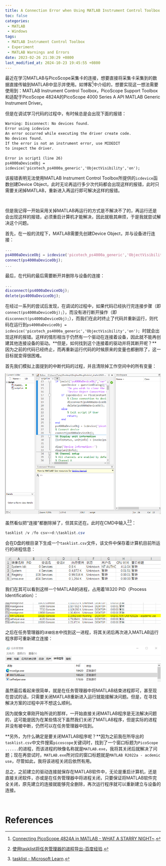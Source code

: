 ```yaml
---
title: A Connection Error when Using MATLAB Instrument Control Toolbox
toc: false
categories: 
 - MATLAB
 - Windows
tags:
 - MATLAB Instrument Control Toolbox
 - Experiment
 - MATLAB Warnings and Errors
date: 2023-02-26 21:30:29 +0800
last_modified_at: 2024-10-23 19:45:55 +0800
---
```


最近在学习MATLAB与PicoScope采集卡的连接，想要直接将采集卡采集到的数据直接传输到MATLAB中显示并使用。如博客[^1]中介绍的，想要实现这一想法需要使用到：MATLAB Instrument Control Toolbox，PicoScope Support Toolbox和适配于PicoScope 4824A的PicoScope 4000 Series A API MATLAB Generic Instrument Driver。

但是在调试学习代码的过程中，有时候总是会出现下面的报错：

```
Warning: Disconnect: No devices found. 
Error using icdevice
An error occurred while executing the driver create code.
No devices found.
If the error is not an instrument error, use MIDEDIT
to inspect the driver.

Error in script1 (line 26)
ps4000aDeviceObj = icdevice('picotech_ps4000a_generic','ObjectVisibility','on');
```

该报错表明无法使用MATLAB Instrument Control Toolbox所提供的`icdevice`函数创建Device Object，此时无论再运行多少次代码都会出现这样的报错，此时只需要关闭掉MATLAB，重新进入再运行即可解决这样的报错。

<br>

但是我记得一开始采用关掉MATLAB再运行的方式是不解决不了的，再运行还是会出现这样的报错，必须重启计算机才能解决，因此就极其麻烦，于是我就尝试解决这个问题。

首先，在一般的流程下，MATLAB需要先创建Device Object，并与设备进行连接：

```matlab
...
ps4000aDeviceObj = icdevice('picotech_ps4000a_generic','ObjectVisibility','on'); 
connect(ps4000aDeviceObj);
...
```

最后，在代码的最后需要断开并删除与设备的连接：

```matlab
...
disconnect(ps4000aDeviceObj);
delete(ps4000aDeviceObj);
```

在经过一系列的尝试后发现，在调试的过程中，如果代码已经执行完连接步骤（即`connect(ps4000aDeviceObj);`），而没有进行断开操作（即`disconnect(ps4000aDeviceObj);`），而我们在此时终止了代码并重新运行，则代码在运行到`ps4000aDeviceObj = icdevice('picotech_ps4000a_generic','ObjectVisibility','on'); `时就会出现这样的报错。这样的情形相当于仍然有一个驱动在连接着设备，因此就不能再创建其他连接设备的驱动。**但是，如何找到这个连接着的驱动并将其断开呢？**因为之前的代码已经终止，而再重新运行代码的时候原来的变量也都删除了，这一目标就变得很困难。

首先我们模拟上面提到的中断代码的过程，并且清除掉工作空间中的所有变量：

![image-20230226203117055](https://github.com/HelloWorld-1017/blog-images/blob/main/migration/DeLLLaptop/image-20230226203117055.png?raw=true)

虽然看似把“连接”都删除掉了，但其实还在。此时在CMD中输入[^2][^3]：

```powershell
tasklist /v /fo csv>>d:\tasklist.csv
```

会在D盘的根目录下生成一个`tasklist.csv`文件，该文件中保存着计算机目前所运行的进程信息：

![image-20230226205729454](https://github.com/HelloWorld-1017/blog-images/blob/main/migration/DeLLLaptop/image-20230226205729454.png?raw=true)

我们在其可以看到这样一个MATLAB的进程，占用着18320 PID（Process Identification）：

![image-20230226210410055](https://github.com/HelloWorld-1017/blog-images/blob/main/migration/DeLLLaptop/image-20230226210410055.png?raw=true)

之后在任务管理器的`详细信息`中找到这一进程，将其关闭后再次进入MATLAB运行程序即可重新建立连接：

![image-20230226210607291](https://github.com/HelloWorld-1017/blog-images/blob/main/migration/DeLLLaptop/image-20230226210607291.png?raw=true)

虽然最后看起来很简单，就是在任务管理器中将MATLAB结束进程即可，甚至现在尝试的话，只需要关闭MATLAB重新进入运行就能接解决问题。但是，在寻找解决方案的过程中并不想这么顺利。

因为就像文章刚开始所说的那样，一开始直接关闭MATLAB程序是无法解决问题的，这可能是因为在某些情况下虽然我们关闭了MATLAB程序，但是实际的进程并没有被中断，仍然可以在任务管理器中找到。

**另外，为什么确定是要关闭MATLAB程序呢？**因为之前我在所导出的`tasklist.csv`中文件搜索`picoscope`关键词时，找到了一个窗口标题为`PicoScope ......`的进程，而该进程的映像名称就是`MATLAB.exe`，我将其关闭后就解决了问题；现在再尝试时，`MATLAB.exe`所对应的窗口标题就是`MATLAB R2022a - acdemic use`，尽管如此，我将该进程关闭后依然有用。

总之，之前建立的驱动连接就保存在MATLAB软件中，无论是重启计算机，还是直接关闭软件，亦或是在任务管理器中将进程关闭，只要保证将MATLAB软件完全关闭，原先建立的连接就能够完全删除，再次运行程序就可以重新建立与设备的连接。

<br>

# References

[^1]: [Connecting PicoScope 4824A in MATLAB - WHAT A STARRY NIGHT~](https://helloworld-1017.github.io/2023-02-22/20-41-42.html).
[^2]: [使用tasklist将任务管理器的进程导出-百度经验](https://jingyan.baidu.com/article/148a1921f2e8f94d71c3b1d0.html).
[^3]: [tasklist - Microsoft Learn](https://learn.microsoft.com/zh-cn/windows-server/administration/windows-commands/tasklist).